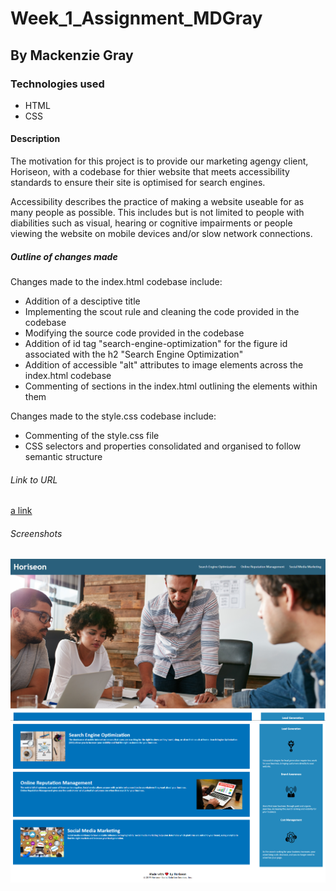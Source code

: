 # Week_1_Assignment_MDGray

## By Mackenzie Gray

### Technologies used

- HTML
- CSS

#### Description

The motivation for this project is to provide our marketing agengy client, Horiseon, with a codebase for thier website that meets accessibility standards to ensure their site is optimised for search engines.  

Accessibility describes the practice of making a website useable for as many people as possible. This includes but is not limited to people with diabilities such as visual, hearing or cognitive impairments or people viewing the website on mobile devices and/or slow network connections. 

##### Outline of changes made

Changes made to the index.html codebase include:

- Addition of a desciptive title
- Implementing the scout rule and cleaning the code provided in the codebase
- Modifying the source code provided in the codebase
- Addition of id tag "search-engine-optimization" for the figure id associated with the h2 "Search Engine Optimization"
- Addition of accessible "alt" attributes to image elements across the index.html codebase
- Commenting of sections in the index.html outlining the elements within them

Changes made to the style.css codebase include:
- Commenting of the style.css file
- CSS selectors and properties consolidated and organised to follow semantic structure

###### Link to URL 

[a link](https://mdkgray.github.io/Week_1_Assignment_MDGray/)

###### Screenshots 

![Homepage_1](assets/images/Horiseon_webpage_image1.PNG)
![Homepage_2](assets/images/Horiseon_webpage_image2.PNG)


